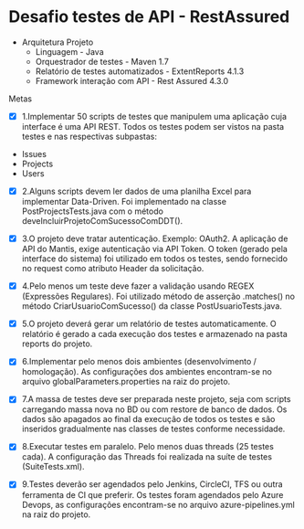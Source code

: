 # Desafio testes de API - RestAssured
- Arquitetura Projeto
    - Linguagem - Java
    - Orquestrador de testes - Maven 1.7
    - Relatório de testes automatizados - ExtentReports 4.1.3
    - Framework interação com API - Rest Assured 4.3.0

Metas

-[X] 1.Implementar 50 scripts de testes que manipulem uma aplicação cuja interface é uma API REST. 
Todos os testes podem ser vistos na pasta testes e nas respectivas subpastas:
- Issues
- Projects
- Users

- [X] 2.Alguns scripts devem ler dados de uma planilha Excel para implementar Data-Driven.
Foi implementado na classe PostProjectsTests.java com o método deveIncluirProjetoComSucessoComDDT(). 

- [X] 3.O projeto deve tratar autenticação. Exemplo: OAuth2.
A aplicação de API do Mantis, exige autenticação via API Token. O token (gerado pela interface do sistema) foi utilizado em todos os testes, sendo fornecido no request como atributo Header da solicitação.

- [X] 4.Pelo menos um teste deve fazer a validação usando REGEX (Expressões Regulares). 
Foi utilizado método de asserção .matches() no método CriarUsuarioComSucesso() da classe PostUsuarioTests.java.

- [X] 5.O projeto deverá gerar um relatório de testes automaticamente. 
O relatório é gerado a cada execução dos testes e armazenado na pasta reports do projeto.

- [X] 6.Implementar pelo menos dois ambientes (desenvolvimento / homologação). 
As configurações dos ambientes encontram-se no arquivo globalParameters.properties na raiz do projeto.

- [X] 7.A massa de testes deve ser preparada neste projeto, seja com scripts carregando massa nova no BD ou com restore de banco de dados. 
Os dados são apagados ao final da execução de todos os testes e são inseridos gradualmente nas classes de testes conforme necessidade.

- [X] 8.Executar testes em paralelo. Pelo menos duas threads (25 testes cada). 
A configuração das Threads foi realizada na suíte de testes (SuiteTests.xml).

- [X] 9.Testes deverão ser agendados pelo Jenkins, CircleCI, TFS ou outra ferramenta de CI que preferir. 
Os testes foram agendados pelo Azure Devops, as configurações encontram-se no arquivo azure-pipelines.yml na raiz do projeto.